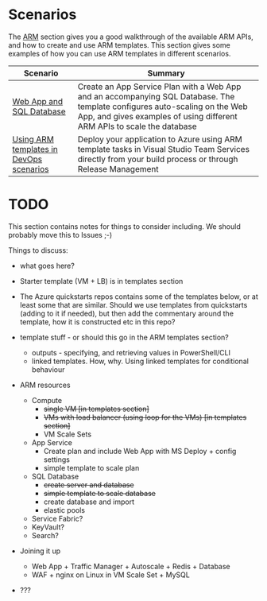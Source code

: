 # Scenarios
The [ARM](../ARM/README.md) section gives you a good walkthrough of the available ARM APIs, and how to create and use ARM templates. This section gives some examples of how you can use ARM templates in different scenarios.

|Scenario|Summary|
|--------|-------|
|[Web App and SQL Database](web-app-and-sql-database/README.md)| Create an App Service Plan with a Web App and an accompanying SQL Database. The template configures auto-scaling on the Web App, and gives examples of using different ARM APIs to scale the database|
|[Using ARM templates in DevOps scenarios](Deploying-Web-App-with-SQL-DB-to-Azure-with-ARM-and-VSTS)| Deploy your application to Azure using ARM template tasks in Visual Studio Team Services directly from your build process or through Release Management|

# TODO
This section contains notes for things to consider including. We should probably move this to Issues ;-)

Things to discuss:
* what goes here?
* Starter template (VM + LB) is in templates section
* The Azure quickstarts repos contains some of the templates below, or at least some that are similar. Should we use templates from quickstarts (adding to it if needed), but then add the commentary around the template, how it is constructed etc in this repo?


* template stuff - or should this go in the ARM templates section?
  * outputs - specifying, and retrieving values in PowerShell/CLI
  * linked templates. How, why. Using linked templates for conditional behaviour 
* ARM resources
  * Compute
    * ~~single VM [in templates section]~~
    * ~~VMs with load balancer (using loop for the VMs) [in templates section]~~
    * VM Scale Sets
  * App Service
    * Create plan and include Web App with MS Deploy + config settings
    * simple template to scale plan
  * SQL Database
    * ~~create server and database~~
    * ~~simple template to scale database~~
    * create database and import
    * elastic pools
  * Service Fabric?
  * KeyVault?
  * Search?
* Joining it up
  * Web App + Traffic Manager + Autoscale + Redis + Database
  * WAF + nginx on Linux in VM Scale Set + MySQL 
* ???


